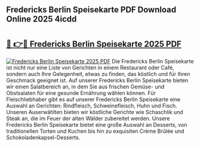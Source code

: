 ## Fredericks Berlin Speisekarte PDF Download Online 2025 4icdd

# <h2><a href="http://gc77ld2.nevu.top/?p=Fredericks+Berlin+Speisekarte">🔗 👉🔴 Fredericks Berlin Speisekarte 2025 PDF</a></h2>

[![Fredericks Berlin Speisekarte 2025 PDF](https://i.imgur.com/dBaPXMq.png)](http://gc77ld2.nevu.top/?p=Fredericks+Berlin+Speisekarte)
Die Fredericks Berlin Speisekarte ist nicht nur eine Liste von Gerichten in einem Restaurant oder Café, sondern auch Ihre Gelegenheit, etwas zu finden, das köstlich und für Ihren Geschmack geeignet ist. Auf unserer Fredericks Berlin Speisekarte bieten wir einen Salatbereich an, in dem Sie aus frischen Gemüse- und Obstsalaten für eine gesunde Ernährung wählen können. Für Fleischliebhaber gibt es auf unserer Fredericks Berlin Speisekarte eine Auswahl an Gerichten: Rindfleisch, Schweinefleisch, Huhn und Fisch. Unseren Auserwählten bieten wir köstliche Gerichte wie Schaschlik und Steak an, die im Feuer der alten Wälder zubereitet werden. Unsere Fredericks Berlin Speisekarte bietet eine große Auswahl an Desserts, von traditionellen Torten und Kuchen bis hin zu exquisiten Crème Brûlée und Schokoladenkapsel-Desserts.
